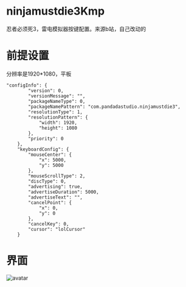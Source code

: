 # ninjamustdie3Kmp
忍者必须死3，雷电模拟器按键配置。来源b站，自己改动的

# 前提设置
分辨率是1920*1080，平板
```
"configInfo": {
        "version": 0,
        "versionMessage": "",
        "packageNameType": 0,
        "packageNamePattern": "com.pandadastudio.ninjamustdie3",
        "resolutionType": 1,
        "resolutionPattern": {
            "width": 1920,
            "height": 1080
        },
        "priority": 0
    },
    "keyboardConfig": {
        "mouseCenter": {
            "x": 5000,
            "y": 5000
        },
        "mouseScrollType": 2,
        "discType": 0,
        "advertising": true,
        "advertiseDuration": 5000,
        "advertiseText": "",
        "cancelPoint": {
            "x": 0,
            "y": 0
        },
        "cancelKey": 0,
        "cursor": "lolCursor"
    }
```

# 界面
![avatar](https://img2020.cnblogs.com/blog/843428/202006/843428-20200614234518579-92796121.png)
